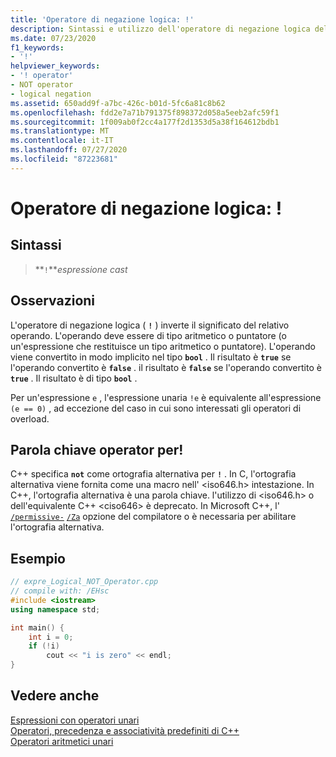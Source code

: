 ```yaml
---
title: 'Operatore di negazione logica: !'
description: Sintassi e utilizzo dell'operatore di negazione logica del linguaggio standard C++.
ms.date: 07/23/2020
f1_keywords:
- '!'
helpviewer_keywords:
- '! operator'
- NOT operator
- logical negation
ms.assetid: 650add9f-a7bc-426c-b01d-5fc6a81c8b62
ms.openlocfilehash: fdd2e7a71b791375f898372d058a5eeb2afc59f1
ms.sourcegitcommit: 1f009ab0f2cc4a177f2d1353d5a38f164612bdb1
ms.translationtype: MT
ms.contentlocale: it-IT
ms.lasthandoff: 07/27/2020
ms.locfileid: "87223681"
---
```

# <a name="logical-negation-operator-"></a>Operatore di negazione logica: !

## <a name="syntax"></a>Sintassi

> **`!`***espressione cast*

## <a name="remarks"></a>Osservazioni

L'operatore di negazione logica ( **`!`** ) inverte il significato del relativo operando. L'operando deve essere di tipo aritmetico o puntatore (o un'espressione che restituisce un tipo aritmetico o puntatore). L'operando viene convertito in modo implicito nel tipo **`bool`** . Il risultato è **`true`** se l'operando convertito è **`false`** . il risultato è **`false`** se l'operando convertito è **`true`** . Il risultato è di tipo **`bool`** .

Per un'espressione `e` , l'espressione unaria `!e` è equivalente all'espressione `(e == 0)` , ad eccezione del caso in cui sono interessati gli operatori di overload.

## <a name="operator-keyword-for-"></a>Parola chiave operator per!

C++ specifica **`not`** come ortografia alternativa per **`!`** . In C, l'ortografia alternativa viene fornita come una macro nell' \<iso646.h> intestazione. In C++, l'ortografia alternativa è una parola chiave. l'utilizzo di \<iso646.h> o dell'equivalente C++ \<ciso646> è deprecato. In Microsoft C++, l' [`/permissive-`](../build/reference/permissive-standards-conformance.md) [`/Za`](../build/reference/za-ze-disable-language-extensions.md) opzione del compilatore o è necessaria per abilitare l'ortografia alternativa.

## <a name="example"></a>Esempio

```cpp
// expre_Logical_NOT_Operator.cpp
// compile with: /EHsc
#include <iostream>
using namespace std;

int main() {
    int i = 0;
    if (!i)
        cout << "i is zero" << endl;
}
```

## <a name="see-also"></a>Vedere anche

[Espressioni con operatori unari](../cpp/expressions-with-unary-operators.md)<br/>
[Operatori, precedenza e associatività predefiniti di C++](../cpp/cpp-built-in-operators-precedence-and-associativity.md)<br/>
[Operatori aritmetici unari](../c-language/unary-arithmetic-operators.md)<br/>

